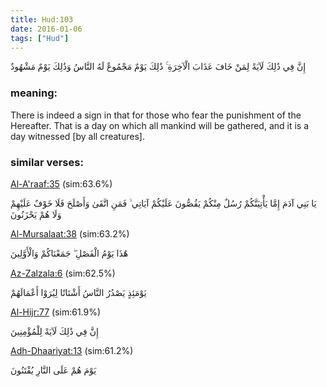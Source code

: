 ```yaml
---
title: Hud:103
date: 2016-01-06
tags: ["Hud"]
---
```

إِنَّ فِي ذَٰلِكَ لَآيَةً لِمَنْ خَافَ عَذَابَ الْآخِرَةِ ۚ ذَٰلِكَ يَوْمٌ مَجْمُوعٌ لَهُ النَّاسُ وَذَٰلِكَ يَوْمٌ مَشْهُودٌ
### meaning: 
There is indeed a sign in that for those who fear the punishment of the Hereafter. That is a day on which all mankind will be gathered, and it is a day witnessed [by all creatures].
### similar verses: 

[Al-A'raaf:35](/7/35) (sim:63.6%)

يَا بَنِي آدَمَ إِمَّا يَأْتِيَنَّكُمْ رُسُلٌ مِنْكُمْ يَقُصُّونَ عَلَيْكُمْ آيَاتِي ۙ فَمَنِ اتَّقَىٰ وَأَصْلَحَ فَلَا خَوْفٌ عَلَيْهِمْ وَلَا هُمْ يَحْزَنُونَ

[Al-Mursalaat:38](/77/38) (sim:63.2%)

هَٰذَا يَوْمُ الْفَصْلِ ۖ جَمَعْنَاكُمْ وَالْأَوَّلِينَ

[Az-Zalzala:6](/99/6) (sim:62.5%)

يَوْمَئِذٍ يَصْدُرُ النَّاسُ أَشْتَاتًا لِيُرَوْا أَعْمَالَهُمْ

[Al-Hijr:77](/15/77) (sim:61.9%)

إِنَّ فِي ذَٰلِكَ لَآيَةً لِلْمُؤْمِنِينَ

[Adh-Dhaariyat:13](/51/13) (sim:61.2%)

يَوْمَ هُمْ عَلَى النَّارِ يُفْتَنُونَ
